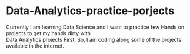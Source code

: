 # Data-Analytics-practice-porjects
Currently I am learning Data Science and I want to practice few Hands on projects to get my hands dirty with 
<br>
Data Analytics projects First. So, I am  coding along some of the projects available in the internet.
